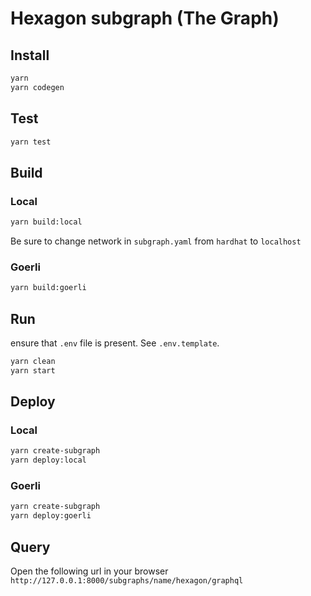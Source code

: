 # Hexagon subgraph (The Graph)

## Install
```bash
yarn
yarn codegen
```

## Test
```bash
yarn test
```

## Build

### Local
```bash
yarn build:local
```
Be sure to change network in `subgraph.yaml` from `hardhat` to `localhost`

### Goerli
```bash
yarn build:goerli
```

## Run
ensure that `.env`  file is present. See `.env.template`.

```bash
yarn clean
yarn start
```
## Deploy
### Local
```bash
yarn create-subgraph
yarn deploy:local
```

### Goerli
```bash
yarn create-subgraph
yarn deploy:goerli
```

## Query
Open the following url in your browser `http://127.0.0.1:8000/subgraphs/name/hexagon/graphql`
